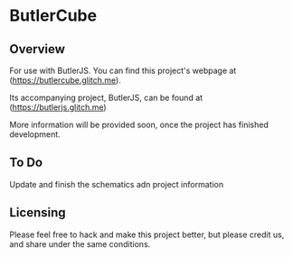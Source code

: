 # ButlerCube

## Overview 
For use with ButlerJS. You can find this project's webpage at (https://butlercube.glitch.me).

Its accompanying project, ButlerJS, can be found at (https://butlerjs.glitch.me)

More information will be provided soon, once the project has finished development.

## To Do

Update and finish the schematics adn project information

## Licensing

Please feel free to hack and make this project better, but please credit us, and share under the same conditions.
